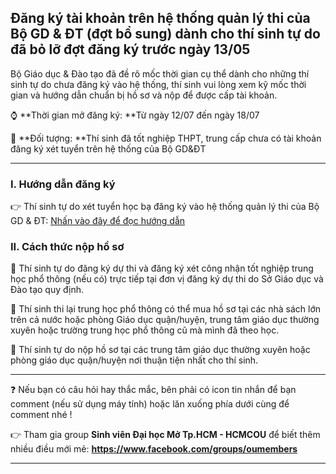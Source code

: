 ## Đăng ký tài khoản trên hệ thống quản lý thi của Bộ GD & ĐT (đợt bổ sung) dành cho thí sinh tự do đã bỏ lỡ đợt đăng ký trước ngày 13/05

Bộ Giáo dục & Đào tạo đã đề rõ mốc thời gian cụ thể dành cho những thí sinh tự do chưa đăng ký vào hệ thống, thí sinh vui lòng xem kỹ mốc thời gian và hướng dẫn chuẩn bị hồ sơ và nộp để được cấp tài khoản.

⌚ **Thời gian mở đăng ký: **Từ ngày 12/07 đến ngày 18/07

📌 **Đối tượng: **Thí sinh đã tốt nghiệp THPT, trung cấp chưa có tài khoản đăng ký xét tuyển trên hệ thống của Bộ GD&ĐT

---

### I. Hướng dẫn đăng ký

👉 Thí sinh tự do xét tuyển học bạ đăng ký vào hệ thống quản lý thi của Bộ GD & ĐT: [Nhấn vào đây để đọc hướng dẫn](https://ou-community.gitbook.io/so-tay-tuyen-sinh-ou/thong-bao/huong-dan-thi-sinh-tu-do-xet-tuyen-hoc-ba-dang-ky-vao-he-thong-quan-ly-thi-cua-bo-gd-and-dt)

### II. Cách thức nộp hồ sơ

📌 Thí sinh tự do đăng ký dự thi và đăng ký xét công nhận tốt nghiệp trung học phổ thông (nếu có) trực tiếp tại đơn vị đăng ký dự thi do Sở Giáo dục và Đào tạo quy định.

📌 Thí sinh thi lại trung học phổ thông có thể mua hồ sơ tại các nhà sách lớn trên cả nước hoặc phòng Giáo dục quận/huyện, trung tâm giáo dục thường xuyên hoặc trường trung học phổ thông cũ mà mình đã theo học.

📌 Thí sinh tự do nộp hồ sơ tại các trung tâm giáo dục thường xuyên hoặc phòng giáo dục quận/huyện nơi thuận tiện nhất cho thí sinh.

---

❓ Nếu bạn có câu hỏi hay thắc mắc, bên phải có icon tin nhắn để bạn comment (nếu sử dụng máy tính) hoặc lăn xuống phía dưới cùng để comment nhé !

👉 Tham gia group **Sinh viên Đại học Mở Tp.HCM - HCMCOU** để biết thêm nhiều điều mới mẻ: **https://www.facebook.com/groups/oumembers**

---